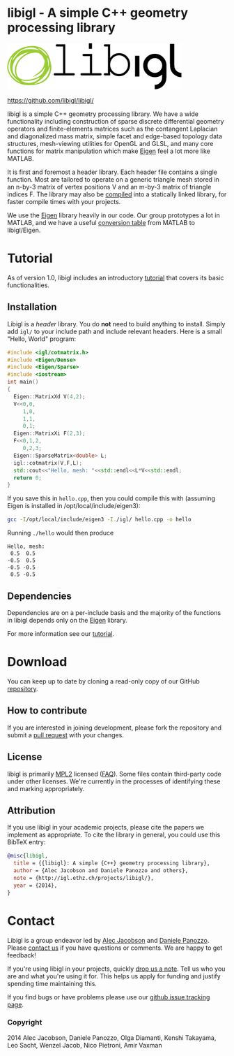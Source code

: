 # libigl - A simple C++ geometry processing library

![](tutorial/images/libigl-logo.jpg)

<https://github.com/libigl/libigl/>

libigl is a simple C++ geometry processing library. We have a wide functionality including construction of sparse discrete differential geometry operators and finite-elements matrices such as the contangent Laplacian and diagonalized mass matrix, simple facet and edge-based topology data structures, mesh-viewing utilities for OpenGL and GLSL, and many core functions for matrix manipulation which make [Eigen](http://eigen.tuxfamily.org) feel a lot more like MATLAB.

It is first and foremost a header library. Each header file contains a single function. Most are tailored to operate on a generic triangle mesh stored in an n-by-3 matrix of vertex positions V and an m-by-3 matrix of triangle indices F. The library may also be [compiled](build/README.html) into a statically linked library, for faster compile times with your projects.

We use the [Eigen](http://eigen.tuxfamily.org) library heavily in our code. Our group prototypes a lot in MATLAB, and we have a useful [conversion table](http://libigl.github.io/libigl/tutorial/matlab-to-eigen.html) from MATLAB to libigl/Eigen.

# Tutorial

As of version 1.0, libigl includes an introductory
[tutorial](http://libigl.github.io/libigl/tutorial/tutorial.html) that covers
its basic functionalities.

## Installation
Libigl is a *header* library. You do **not** need to build anything to install.
Simply add `igl/` to your include path and include relevant headers. Here is a
small "Hello, World" program:

```cpp
#include <igl/cotmatrix.h>
#include <Eigen/Dense>
#include <Eigen/Sparse>
#include <iostream>
int main()
{
  Eigen::MatrixXd V(4,2);
  V<<0,0,
     1,0,
     1,1,
     0,1;
  Eigen::MatrixXi F(2,3);
  F<<0,1,2,
     0,2,3;
  Eigen::SparseMatrix<double> L;
  igl::cotmatrix(V,F,L);
  std::cout<<"Hello, mesh: "<<std::endl<<L*V<<std::endl;
  return 0;
}
```

If you save this in `hello.cpp`, then you could compile this with (assuming Eigen
  is installed in /opt/local/include/eigen3):

```bash
gcc -I/opt/local/include/eigen3 -I./igl/ hello.cpp -o hello
```

Running `./hello` would then produce

```
Hello, mesh:
 0.5  0.5
-0.5  0.5
-0.5 -0.5
 0.5 -0.5
```

## Dependencies
Dependencies are on a per-include basis and the majority of the functions in libigl
depends only on the [Eigen](http://eigen.tuxfamily.org) library.

For more information see our [tutorial](tutorial/tutorial.html).

# Download
You can keep up to date by cloning a read-only copy of our GitHub [repository](https://github.com/libigl).

## How to contribute

If you are interested in joining development, please fork the repository and submit a [pull request](https://help.github.com/articles/using-pull-requests/) with your changes.

## License
libigl is primarily [MPL2](http://www.mozilla.org/MPL/2.0/) licensed ([FAQ](http://www.mozilla.org/MPL/2.0/FAQ.html)). Some files contain third-party code under other licenses. We're currently in the processes of identifying these and marking appropriately.

## Attribution
If you use libigl in your academic projects, please cite the papers we implement
as appropriate. To cite the library in general, you could use this BibTeX entry:

```bibtex
@misc{libigl,
  title = {{libigl}: A simple {C++} geometry processing library},
  author = {Alec Jacobson and Daniele Panozzo and others},
  note = {http://igl.ethz.ch/projects/libigl/},
  year = {2014},
}
```

# Contact

Libigl is a group endeavor led by [Alec Jacobson](http://www.cs.columbia.edu/~jacobson/) and [Daniele Panozzo](http://www.inf.ethz.ch/personal/dpanozzo/). Please
[contact us](mailto:alecjacobson@gmail.com,daniele.panozzo@gmail.com) if you have questions or comments. We are happy to get feedback!

If you're using libigl in your projects, quickly [drop us a
note](mailto:alecjacobson@gmail.com,daniele.panozzo@gmail.com). Tell us who you are and what you're using it for. This helps us apply for funding and justify spending time maintaining
this.

If you find bugs or have problems please use our [github issue tracking
page](https://github.com/libigl/libigl/issues).


### Copyright
2014 Alec Jacobson, Daniele Panozzo, Olga Diamanti, Kenshi
Takayama, Leo Sacht, Wenzel Jacob, Nico Pietroni, Amir Vaxman
